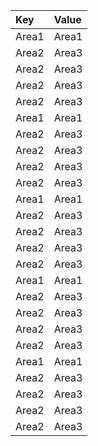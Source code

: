 | Key | Value |
| :--- | :--- |
| Area1 | Area1 |
| Area2 | Area3 |
| Area2 | Area3 |
| Area2 | Area3 |
| Area2 | Area3 |
| Area1 | Area1 |
| Area2 | Area3 |
| Area2 | Area3 |
| Area2 | Area3 |
| Area2 | Area3 |
| Area1 | Area1 |
| Area2 | Area3 |
| Area2 | Area3 |
| Area2 | Area3 |
| Area2 | Area3 |
| Area1 | Area1 |
| Area2 | Area3 |
| Area2 | Area3 |
| Area2 | Area3 |
| Area2 | Area3 |
| Area1 | Area1 |
| Area2 | Area3 |
| Area2 | Area3 |
| Area2 | Area3 |
| Area2 | Area3 |

































































































